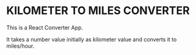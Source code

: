 # KILOMETER TO MILES CONVERTER
This is a React Converter App.

It takes a number value initially as kilometer value and converts it to miles/hour.